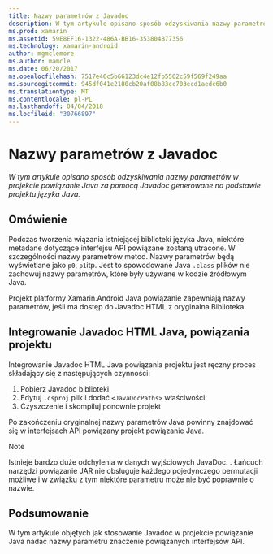 ```yaml
---
title: Nazwy parametrów z Javadoc
description: W tym artykule opisano sposób odzyskiwania nazwy parametrów w projekcie powiązanie Java za pomocą Javadoc generowane na podstawie projektu języka Java.
ms.prod: xamarin
ms.assetid: 59E8EF16-1322-486A-BB16-353804B77356
ms.technology: xamarin-android
author: mgmclemore
ms.author: mamcle
ms.date: 06/20/2017
ms.openlocfilehash: 7517e46c5b66123dc4e12fb5562c59f569f249aa
ms.sourcegitcommit: 945df041e2180cb20af08b83cc703ecd1aedc6b0
ms.translationtype: MT
ms.contentlocale: pl-PL
ms.lasthandoff: 04/04/2018
ms.locfileid: "30766897"
---
```

# <a name="naming-parameters-with-javadoc"></a>Nazwy parametrów z Javadoc

_W tym artykule opisano sposób odzyskiwania nazwy parametrów w projekcie powiązanie Java za pomocą Javadoc generowane na podstawie projektu języka Java._


## <a name="overview"></a>Omówienie

Podczas tworzenia wiązania istniejącej biblioteki języka Java, niektóre metadane dotyczące interfejsu API powiązane zostaną utracone. W szczególności nazwy parametrów metod. Nazwy parametrów będą wyświetlane jako `p0`, `p1`itp. Jest to spowodowane Java `.class` plików nie zachowuj nazwy parametrów, które były używane w kodzie źródłowym Java. 

Projekt platformy Xamarin.Android Java powiązanie zapewniają nazwy parametrów, jeśli ma dostęp do Javadoc HTML z oryginalna Biblioteka. 

## <a name="integrating-javadoc-html-into-a-java-binding-project"></a>Integrowanie Javadoc HTML Java, powiązania projektu

Integrowanie Javadoc HTML Java powiązania projektu jest ręczny proces składający się z następujących czynności: 

1.  Pobierz Javadoc biblioteki
2.  Edytuj `.csproj` plik i dodać `<JavaDocPaths>` właściwości:
3.  Czyszczenie i skompiluj ponownie projekt

Po zakończeniu oryginalnej nazwy parametrów Java powinny znajdować się w interfejsach API powiązany projekt powiązanie Java. 


> [!NOTE]
> Istnieje bardzo duże odchylenia w danych wyjściowych JavaDoc. . Łańcuch narzędzi powiązanie JAR nie obsługuje każdego pojedynczego permutacji możliwe i w związku z tym niektóre parametru może nie być poprawnie o nazwie.


## <a name="summary"></a>Podsumowanie

W tym artykule objętych jak stosowanie Javadoc w projekcie powiązanie Java nadać nazwy parametru znaczenie powiązanych interfejsów API. 

